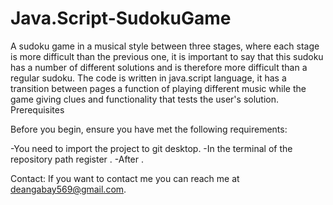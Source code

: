 # Java.Script-SudokuGame

A sudoku game in a musical style between three stages, where each stage is more difficult than the previous one, it is important to say that this sudoku has a number of different solutions and is therefore more difficult than a regular sudoku. The code is written in java.script language, it has a transition between pages a function of playing different music while the game giving clues and functionality that tests the user's solution.
Prerequisites

Before you begin, ensure you have met the following requirements:

-You need to import the project to git desktop.
-In the terminal of the repository path register <npm install>.
-After <npm start>.

Contact:
If you want to contact me you can reach me at deangabay569@gmail.com.
